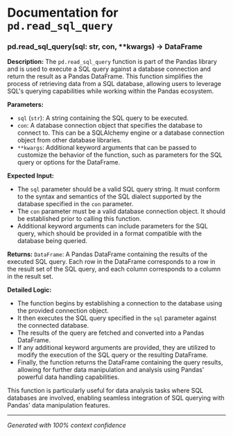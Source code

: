 # Documentation for `pd.read_sql_query`

### pd.read_sql_query(sql: str, con, **kwargs) -> DataFrame

**Description:**
The `pd.read_sql_query` function is part of the Pandas library and is used to execute a SQL query against a database connection and return the result as a Pandas DataFrame. This function simplifies the process of retrieving data from a SQL database, allowing users to leverage SQL's querying capabilities while working within the Pandas ecosystem.

**Parameters:**
- `sql` (`str`): A string containing the SQL query to be executed.
- `con`: A database connection object that specifies the database to connect to. This can be a SQLAlchemy engine or a database connection object from other database libraries.
- `**kwargs`: Additional keyword arguments that can be passed to customize the behavior of the function, such as parameters for the SQL query or options for the DataFrame.

**Expected Input:**
- The `sql` parameter should be a valid SQL query string. It must conform to the syntax and semantics of the SQL dialect supported by the database specified in the `con` parameter.
- The `con` parameter must be a valid database connection object. It should be established prior to calling this function.
- Additional keyword arguments can include parameters for the SQL query, which should be provided in a format compatible with the database being queried.

**Returns:**
`DataFrame`: A Pandas DataFrame containing the results of the executed SQL query. Each row in the DataFrame corresponds to a row in the result set of the SQL query, and each column corresponds to a column in the result set.

**Detailed Logic:**
- The function begins by establishing a connection to the database using the provided connection object.
- It then executes the SQL query specified in the `sql` parameter against the connected database.
- The results of the query are fetched and converted into a Pandas DataFrame.
- If any additional keyword arguments are provided, they are utilized to modify the execution of the SQL query or the resulting DataFrame.
- Finally, the function returns the DataFrame containing the query results, allowing for further data manipulation and analysis using Pandas' powerful data handling capabilities. 

This function is particularly useful for data analysis tasks where SQL databases are involved, enabling seamless integration of SQL querying with Pandas' data manipulation features.

---
*Generated with 100% context confidence*
